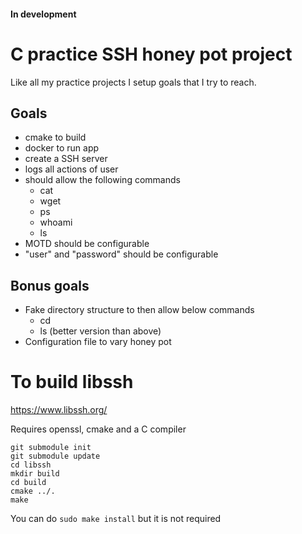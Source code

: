 #### In development

# C practice SSH honey pot project

Like all my practice projects I setup goals that I try to reach.

## Goals
* cmake to build
* docker to run app
* create a SSH server
* logs all actions of user
* should allow the following commands
    * cat
    * wget
    * ps
    * whoami
    * ls
* MOTD should be configurable
* "user" and "password" should be configurable


## Bonus goals
* Fake directory structure to then allow below commands
    * cd
    * ls (better version than above)
* Configuration file to vary honey pot



# To build libssh
https://www.libssh.org/

Requires openssl, cmake and a C compiler

```
git submodule init
git submodule update
cd libssh
mkdir build
cd build
cmake ../.
make
```
You can do `sudo make install` but it is not required
